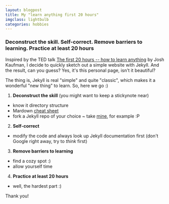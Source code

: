 ```yaml
---
layout: blogpost
title: My "learn anything first 20 hours"
imgclass: lightbulb
categories: hobbies
---
```

### Deconstruct the skill. Self-correct. Remove barriers to learning. Practice at least 20 hours

Inspired by the TED talk [The first 20 hours -- how to learn anything](https://www.youtube.com/watch?v=5MgBikgcWnY) by Josh Kaufman, I decide to quickly sketch out a simple website with Jekyll. And the result, can you guess? Yes, it's this personal page, isn't it beautiful?

The thing is, Jekyll is real "simple" and quite "classic", which makes it a wonderful "new thing" to learn. So, here we go :)

1. **Deconstruct the skill** (you might want to keep a stickynote near)
  * know it directory structure 
  * Mardown [cheat sheet](https://github.com/adam-p/markdown-here/wiki/Markdown-Cheatsheet)
  * fork a Jekyll repo of your choice ~ take [mine](https://github.com/dungtn/dungtn.github.io), for example :P
2. **Self-correct**
  * modify the code and always look up Jekyll documentation first (don't Google right away, try to _think_ first)
3. **Remove barriers to learning**
  * find a cozy spot :)
  * allow yourself time
4. **Practice at least 20 hours**
  * well, the hardest part :)

Thank you!